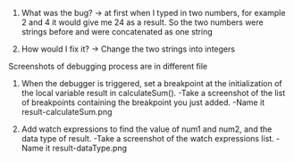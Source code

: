 1. What was the bug?
   -> at first when I typed in two numbers, for example 2 and 4 it would give me 24 as a result. So the two numbers were strings before and were concatenated as one string

2. How would I fix it?
   -> Change the two strings into integers


Screenshots of debugging process are in different file


1. When the debugger is triggered, set a breakpoint at the initialization of the local variable result in calculateSum(). 
-Take a screenshot of the list of breakpoints containing the breakpoint you just added. 
-Name it result-calculateSum.png 

2. Add watch expressions to find the value of num1 and num2, and the data type of result. 
-Take a screenshot of the watch expressions list. 
-Name it result-dataType.png